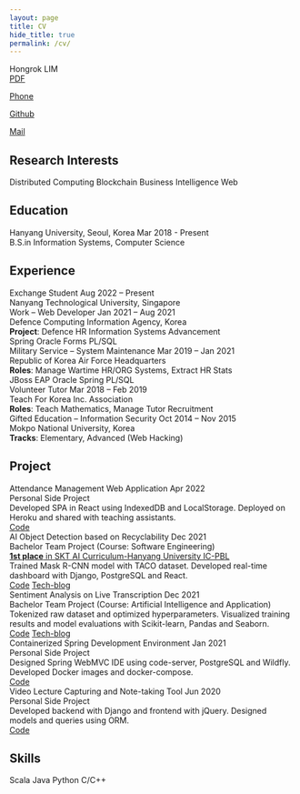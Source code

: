 ```yaml
---
layout: page
title: CV
hide_title: true
permalink: /cv/
---
```


<div class="cv-container">

<div class="header">
  <span>Hongrok LIM</span>
</div>

<div class="blocks">
  <a href="https://entuedu-my.sharepoint.com/:b:/g/personal/n2202351b_e_ntu_edu_sg/Eb_kgwW-fS5LgT3MKBvWHVQB9usbAcEKX3xRMeMaSjxABA?e=klcpaQ"
     target="_blank" rel="nofollow noopener noreferrer">PDF</a>

  <a href="tel:+82-10-5127-1526">Phone</a>

  <a href="https://github.com/{{ site.author.github }}"
     target="_blank" rel="nofollow noopener noreferrer">Github</a>

  <a href="mailto:hongrr123@hanyang.ac.kr">Mail</a>
</div>

<h2>Research Interests</h2>

<div class="blocks">
  <span>Distributed Computing</span>
  <span>Blockchain</span>
  <span>Business Intelligence</span>
  <span>Web</span>
</div>

<h2>Education</h2>

<div class="element">
  <div class="title">
    <span class="label">Hanyang University, Seoul, Korea</span>
    <span class="time">Mar 2018 - Present</span>
  </div>
  <div class="content">
    <div class="body">B.S.in Information Systems, Computer Science</div>
  </div>
</div>

<h2>Experience</h2>

<div class="element">
  <div class="title">
    <span class="label">Exchange Student</span>
    <span class="time">Aug 2022 – Present</span>
  </div>
  <div class="content">
    <div class="loc">Nanyang Technological University, Singapore</div>
  </div>
</div>

<div class="element">
  <div class="title">
    <span class="label">Work – Web Developer</span>
    <span class="time">Jan 2021 – Aug 2021</span>
  </div>
  <div class="content">
    <div class="loc">Defence Computing Information Agency, Korea</div>
    <div class="ul"><b>Project</b>: Defence HR Information Systems Advancement</div>
    <div class="ul cards">
      <span>Spring</span>
      <span>Oracle Forms</span>
      <span>PL/SQL</span>
    </div>
  </div>
</div>

<div class="element">
  <div class="title">
    <span class="label">Military Service – System Maintenance</span>
    <span class="time">Mar 2019 – Jan 2021</span>
  </div>
  <div class="content">
    <div class="loc">Republic of Korea Air Force Headquarters</div>
    <div class="ul"><b>Roles</b>: Manage Wartime HR/ORG Systems, Extract HR Stats</div>
    <div class="ul cards">
      <span>JBoss EAP</span>
      <span>Oracle</span>
      <span>Spring</span>
      <span>PL/SQL</span>
    </div>
  </div>
</div>

<div class="element">
  <div class="title">
    <span class="label">Volunteer Tutor</span>
    <span class="time">Mar 2018 – Feb 2019</span>
  </div>
  <div class="content">
    <div class="loc">Teach For Korea Inc. Association</div>
    <div class="ul"><b>Roles</b>: Teach Mathematics, Manage Tutor Recruitment</div>
  </div>
</div>

<div class="element">
  <div class="title">
    <span class="label">Gifted Education – Information Security</span>
    <span class="time">Oct 2014 – Nov 2015</span>
  </div>
  <div class="content">
    <div class="loc">Mokpo National University, Korea</div>
    <div class="ul"><b>Tracks</b>: Elementary, Advanced (Web Hacking)</div>
  </div>
</div>

<h2>Project</h2>

<div class="element">
  <div class="title">
    <span class="label">Attendance Management Web Application</span>
    <span class="time">Apr 2022</span>
  </div>
  <div class="content">
    <div class="loc">Personal Side Project</div>
    <div class="ul">
      Developed SPA in React using IndexedDB and LocalStorage.
      Deployed on Heroku and shared with teaching assistants.
    </div>
    <div class="ul cards">
      <a href="https://github.com/hongroklim/quick-atnd"
         target="_blank" rel="nofollow noopener noreferrer">Code</a>
    </div>
  </div>
</div>

<div class="element">
  <div class="title">
    <span class="label">AI Object Detection based on Recyclability</span>
    <span class="time">Dec 2021</span>
  </div>
  <div class="content">
    <div class="loc">Bachelor Team Project (Course: Software Engineering)</div>
    <div class="ul"><u><b>1st place</b> in SKT AI Curriculum-Hanyang University IC-PBL</u></div>
    <div class="ul">Trained Mask R-CNN model with TACO dataset. Developed real-time dashboard with Django, PostgreSQL and React.</div>
    <div class="ul cards">
      <a href="https://github.com/2021hyt6-recyclingassistant/dashboard"
         target="_blank" rel="nofollow noopener noreferrer">Code</a>
      <a href="https://2021hyt6-techblog.github.io/projects-blog/se/"
         target="_blank" rel="nofollow noopener noreferrer">Tech-blog</a>
    </div>
  </div>
</div>

<div class="element">
  <div class="title">
    <span class="label">Sentiment Analysis on Live Transcription</span>
    <span class="time">Dec 2021</span>
  </div>
  <div class="content">
    <div class="loc">Bachelor Team Project (Course: Artificial Intelligence and Application)</div>
    <div class="ul">Tokenized raw dataset and optimized hyperparameters. Visualized training results and model evaluations with Scikit-learn, Pandas and Seaborn.</div>
    <div class="ul cards">
      <a href="https://github.com/2021hyt6-sentimentanalysis/sentiment_analysis_nb"
         target="_blank" rel="nofollow noopener noreferrer">Code</a>
      <a href="https://2021hyt6-techblog.github.io/projects-blog/ai/"
         target="_blank" rel="nofollow noopener noreferrer">Tech-blog</a>
    </div>
  </div>
</div>

<div class="element">
  <div class="title">
    <span class="label">Containerized Spring Development Environment</span>
    <span class="time">Jan 2021</span>
  </div>
  <div class="content">
    <div class="loc">Personal Side Project</div>
    <div class="ul">
      Designed Spring WebMVC IDE using code-server, PostgreSQL and Wildfly.
      Developed Docker images and docker-compose.
    </div>
    <div class="ul cards">
      <a href="https://github.com/hongroklim/ide-for-spring"
         target="_blank" rel="nofollow noopener noreferrer">Code</a>
    </div>
  </div>
</div>

<div class="element">
  <div class="title">
    <span class="label">Video Lecture Capturing and Note-taking Tool</span>
    <span class="time">Jun 2020</span>
  </div>
  <div class="content">
    <div class="loc">Personal Side Project</div>
    <div class="ul">
      Developed backend with Django and frontend with jQuery.
      Designed models and queries using ORM.
    </div>
    <div class="ul cards">
      <a href="https://github.com/hongroklim/learning-capture"
         target="_blank" rel="nofollow noopener noreferrer">Code</a>
    </div>
  </div>
</div>

<h2>Skills</h2>

<div class="blocks">
  <span>Scala</span>
  <span>Java</span>
  <span>Python</span>
  <span>C/C++</span>
</div>

</div>
